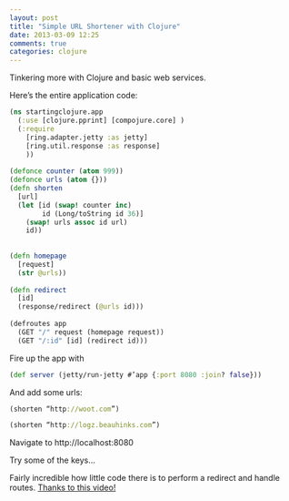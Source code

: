 ```yaml
---
layout: post
title: "Simple URL Shortener with Clojure"
date: 2013-03-09 12:25
comments: true
categories: clojure
---
```



Tinkering more with Clojure and basic web services.
<!-- more -->
Here’s the entire application code:

``` clojure
(ns startingclojure.app
  (:use [clojure.pprint] [compojure.core] )
  (:require 
    [ring.adapter.jetty :as jetty]
    [ring.util.response :as response]
    ))
 
(defonce counter (atom 999))
(defonce urls (atom {}))
(defn shorten
  [url]
  (let [id (swap! counter inc)
        id (Long/toString id 36)]
    (swap! urls assoc id url)
    id))
 
 
(defn homepage 
  [request] 
  (str @urls))
 
(defn redirect
  [id]
  (response/redirect (@urls id)))
 
(defroutes app
  (GET "/" request (homepage request))
  (GET "/:id" [id] (redirect id)))
```

Fire up the app with
``` clojure
(def server (jetty/run-jetty #’app {:port 8080 :join? false}))
```
And add some urls:
``` clojure
(shorten “http://woot.com”)

(shorten “http://logz.beauhinks.com”)
```
Navigate to http://localhost:8080

Try some of the keys…

Fairly incredible how little code there is to perform a redirect and handle routes. [Thanks to this video!](http://www.youtube.com/watch?feature=player_embedded&v=VVd4ow-ZcX0#!)